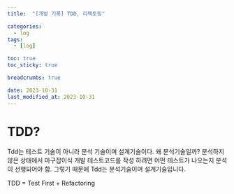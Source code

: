 ```yaml
---
title:  "[개발 기록] TDD, 리팩토링"

categories:
  - log
tags:
  - [log]

toc: true
toc_sticky: true

breadcrumbs: true

date: 2023-10-31
last_modified_at: 2023-10-31
---
```


# TDD?

Tdd는 테스트 기술이 아니라 분석 기술이며 설계기술이다.
왜 분석기술일까?
분석하지 않은 상태에서 마구잡이식 개발
테스트코드를 작성 하려면 어떤 테스트가 나오는지 분석이 선행되어야 함. 그렇기 때문에 Tdd는 분석기술이며 설계기술입니다.

TDD = Test First + Refactoring
